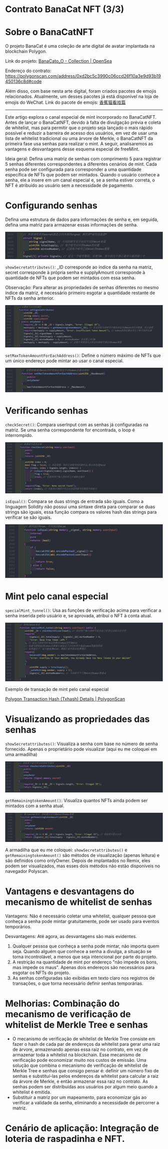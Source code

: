 # Contrato BanaCat NFT (3/3)

# Sobre o BanaCatNFT

O projeto BanaCat é uma coleção de arte digital de avatar implantada na blockchain Polygon.

Link do projeto: [BanaCato_O - Collection | OpenSea](https://opensea.io/collection/banacat-v2)

Endereço do contrato: https://polygonscan.com/address/0xd2bc5c3990c06ccd26f10a3e9d93b19450136c8d#code

Além disso, com base nesta arte digital, foram criados pacotes de emojis relacionados. Atualmente, um desses pacotes já está disponível na loja de emojis do WeChat. Link do pacote de emojis: [香蕉猫看戏篇](https://sticker.weixin.qq.com/cgi-bin/mmemoticon-bin/emoticonview?oper=single&t=shop/detail&productid=aL2PCfwK/89qO7sF6/+I+UDhfwEjhec2ZNvdnLLJRd/N7QVyYnUnFpeB0t9OOOGqFiGlj08OJVil+/ruMQmJp3eFNlkqDVcbCJC9A4/2eWbE=)

---

Este artigo explora o canal especial de mint incorporado no BanaCatNFT. Antes de lançar o BanaCatNFT, devido à falta de divulgação prévia e coleta de whitelist, mas para permitir que o projeto seja lançado o mais rápido possível e reduzir a barreira de acesso dos usuários, em vez de usar uma lista de whitelist tradicional ou uma árvore de Merkle, o BanaCatNFT da primeira fase usa senhas para realizar o mint. A seguir, analisaremos as vantagens e desvantagens desse esquema especial de freeMint.

Ideia geral: Defina uma matriz de senhas com comprimento 5 para registrar 5 senhas diferentes correspondentes a diferentes cenários de mint. Cada senha pode ser configurada para corresponder a uma quantidade específica de NFTs que podem ser mintados. Quando o usuário conhece a senha, ele a insere em um canal especial e, se a senha estiver correta, o NFT é atribuído ao usuário sem a necessidade de pagamento.

# Configurando senhas

Defina uma estrutura de dados para informações de senha e, em seguida, defina uma matriz para armazenar essas informações de senha.

![Untitled](./img/Untitled.png)

`showSecretattributes()`: _ID corresponde ao índice da senha na matriz, secret corresponde à própria senha e supplyAmount corresponde à quantidade de NFTs que podem ser mintados com essa senha.

Observação: Para alterar as propriedades de senhas diferentes no mesmo índice da matriz, é necessário primeiro esgotar a quantidade restante de NFTs da senha anterior.

![Untitled](./img/1.png)

`setMaxTokenAmountForEachAddress()`: Define o número máximo de NFTs que um único endereço pode mintar ao usar o canal especial.

![Untitled](./img/2.png)

# Verificando senhas

`checkSecret()`: Compara userInput com as senhas já configuradas na matriz. Se uma senha correspondente for encontrada, o loop é interrompido.

![Untitled](./img/3.png)

`isEqual()`: Compara se duas strings de entrada são iguais. Como a linguagem Solidity não possui uma sintaxe direta para comparar se duas strings são iguais, essa função compara os valores hash das strings para verificar se são iguais.

![Untitled](./img/4.png)

# Mint pelo canal especial

`specialMint_tunnel()`: Usa as funções de verificação acima para verificar a senha inserida pelo usuário e, se aprovada, atribui o NFT à conta atual.

![Untitled](./img/5.png)

Exemplo de transação de mint pelo canal especial

[Polygon Transaction Hash (Txhash) Details | PolygonScan](https://polygonscan.com/tx/0xc50d4022ff5a9e3b906ede41cf014a55bfe93d901711e3514f844778d31e9abd)

# Visualizando as propriedades das senhas

`showSecretattributes()`: Visualiza a senha com base no número de senha fornecido. Apenas o proprietário pode visualizar (aqui eu me coloquei em uma armadilha)

![Untitled](./img/6.png)

`getRemainingtokenAmount()`: Visualiza quantos NFTs ainda podem ser mintados com a senha atual.

![Untitled](./img/7.png)

A armadilha que eu me coloquei: `showSecretattributes()` e `getRemainingtokenAmount()` são métodos de visualização (apenas leitura) e são definidos como onlyOwner. Depois de implantados no Remix, eles podem ser visualizados, mas esses dois métodos não estão disponíveis no navegador Polyscan.

# Vantagens e desvantagens do mecanismo de whitelist de senhas

Vantagens: Não é necessário coletar uma whitelist, qualquer pessoa que conheça a senha pode mintar gratuitamente, pode ser usado para eventos temporários.

Desvantagens: Até agora, as desvantagens são mais evidentes.

1. Qualquer pessoa que conheça a senha pode mintar, não importa quem seja. Quando alguém que conhece a senha a divulga, a situação se torna incontrolável, a menos que seja intencional por parte do projeto.
2. A restrição na quantidade de mint por endereço "não impede os bons, mas impede os maus". Apenas dois endereços são necessários para esgotar os NFTs do projeto.
3. As senhas configuradas são exibidas em texto claro nos registros de transações, o que torna necessário definir senhas temporárias.

# Melhorias: Combinação do mecanismo de verificação de whitelist de Merkle Tree e senhas

- O mecanismo de verificação de whitelist de Merkle Tree consiste em fazer o hash de cada par de endereços da whitelist para gerar uma raiz de árvore, armazenando apenas essa raiz no contrato, em vez de armazenar toda a whitelist na blockchain. Esse mecanismo de verificação pode economizar muito nos custos de emissão. Uma solução que combina o mecanismo de verificação de whitelist de Merkle Tree e senhas que consigo pensar é: definir um número fixo de senhas e substituí-las pelos endereços da whitelist para calcular a raiz da árvore de Merkle, e então armazenar essa raiz no contrato. As senhas podem ser distribuídas aos usuários por algum meio quando a whitelist é emitida.
- Substituir a matriz por um mapeamento, para economizar gás ao verificar a validade da senha, eliminando a necessidade de percorrer a matriz.

# Cenário de aplicação: Integração de loteria de raspadinha e NFT.

<!-- This file was translated using AI by repo_ai_translate. For more information, visit https://github.com/marcelojsilva/repo_ai_translate -->